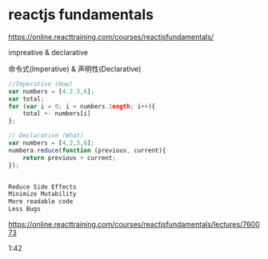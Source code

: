 # reactjs fundamentals



https://online.reacttraining.com/courses/reactjsfundamentals/

impreative & declarative

命令式(Imperative) & 声明性(Declarative)

```js
//Imperative (How) 
var numbers = [4.2.3,6];
var total; 
for (var i = 0; i < numbers.1ength; i++){
    total +- numbers[i]
};

// Declarative (What)
var numbers = [4,2,3,6];
numbera.reduce(function (previous, current){
    return previous + current;
});


Reduce Side Effects
Minimize Mutability
More readable code
Less Bugs

``` 



https://online.reacttraining.com/courses/reactjsfundamentals/lectures/760073


1:42
















